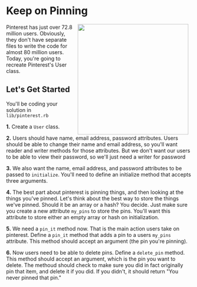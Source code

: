 # Keep on Pinning

<img src="https://s3.amazonaws.com/after-school-assets/pinterest.jpg" width="300" align="right" hspace="10">

Pinterest has just over 72.8 million users. Obviously, they don't have separate files to write the code for almost 80 million users. Today, you're going to recreate Pinterest's User class.

## Let's Get Started

You'll be coding your solution in `lib/pinterest.rb`

**1.** Create a `User` class.

**2.** Users should have name, email address, password attributes. Users should be able to change their name and email address, so you'll want reader and writer methods for those attributes. But we don't want our users to be able to view their password, so we'll just need a writer for password

**3.** We also want the name, email address, and password attributes to be passed to `initialize`. You'll need to define an initialize method that accepts three arguments.

**4.** The best part about pinterest is pinning things, and then looking at the things you've pinned. Let's think about the best way to store the things we've pinned. Should it be an array or a hash? You decide. Just make sure you create a new attribute `my_pins` to store the pins. You'll want this attribute to store either an empty array or hash on initialization.

**5.** We need a `pin_it` method now. That is the main action users take on pinterest. Define a `pin_it` method that adds a pin to a users `my_pins` attribute. This method should accept an argument (the pin you're pinning).

**6.** Now users need to be able to delete pins. Define a `delete_pin` method. This method should accept an argument, which is the pin you want to delete. The methoud should check to make sure you did in fact originally pin that item, and delete it if you did. If you didn't, it should return "You never pinned that pin."